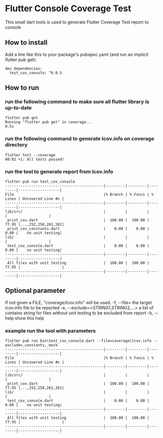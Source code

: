 # Flutter Console Coverage Test

This small dart tools is used to generate Flutter Coverage Test report to console

## How to install
Add a line like this to your package's pubspec.yaml (and run an implicit flutter pub get):
```
dev_dependencies:
  test_cov_console: ^0.0.5
```

## How to run
### run the following command to make sure all flutter library is up-to-date
```
flutter pub get
Running "flutter pub get" in coverage...                            0.5s
```
### run the following command to generate lcov.info on coverage directory
```
flutter test --coverage
00:02 +1: All tests passed!
```
### run the tool to generate report from lcov.info
```
flutter pub run test_cov_console
---------------------------------------------|---------|---------|---------|-------------------|
File                                         |% Branch | % Funcs | % Lines | Uncovered Line #s |
---------------------------------------------|---------|---------|---------|-------------------|
lib/src/                                     |         |         |         |                   |
 print_cov.dart                              |  100.00 |  100.00 |   77.95 |...,252,258,261,262|
 print_cov_constants.dart                    |    0.00 |    0.00 |    0.00 |    no unit testing|
lib/                                         |         |         |         |                   |
 test_cov_console.dart                       |    0.00 |    0.00 |    0.00 |    no unit testing|
---------------------------------------------|---------|---------|---------|-------------------|
 All files with unit testing                 |  100.00 |  100.00 |   77.95 |                   |
---------------------------------------------|---------|---------|---------|-------------------|
```
## Optional parameter
If not given a FILE, "coverage/lcov.info" will be used.
-f, --file=<FILE>                      the target lcov.info file to be reported
-e, --exclude=<STRING1,STRING2,...>    a list of contains string for files without unit testing
                                       to be excluded from report
-h, --help                             show this help

### example run the tool with parameters
```
flutter pub run bin\test_cov_console.dart --file=coverage\lcov.info --exclude=_constants,_mock
---------------------------------------------|---------|---------|---------|-------------------|
File                                         |% Branch | % Funcs | % Lines | Uncovered Line #s |
---------------------------------------------|---------|---------|---------|-------------------|
lib/src/                                     |         |         |         |                   |
 print_cov.dart                              |  100.00 |  100.00 |   77.95 |...,252,258,261,262|
lib/                                         |         |         |         |                   |
 test_cov_console.dart                       |    0.00 |    0.00 |    0.00 |    no unit testing|
---------------------------------------------|---------|---------|---------|-------------------|
 All files with unit testing                 |  100.00 |  100.00 |   77.95 |                   |
---------------------------------------------|---------|---------|---------|-------------------|
```